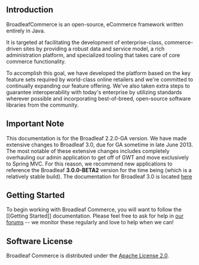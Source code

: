 ## Introduction

BroadleafCommerce is an open-source, eCommerce framework written entirely in Java.

It is targeted at facilitating the development of enterprise-class, commerce-driven sites by providing a robust data and service model, a rich administration platform, and specialized tooling that takes care of core commerce functionality.

To accomplish this goal, we have developed the platform based on the key feature sets required by world-class online retailers and we're committed to continually expanding our feature offering. We've also taken extra steps to guarantee interoperability with today's enterprise by utilizing standards wherever possible and incorporating best-of-breed, open-source software libraries from the community.

## **Important Note**
This documentation is for the Broadleaf 2.2.0-GA version. We have made extensive changes to Broadleaf 3.0, due for GA sometime in late June 2013. The most notable of these extensive changes includes completely overhauling our admin application to get off of GWT and move exclusively to Spring MVC. For this reason, we recommend new applications to reference the Broadleaf **3.0.0-BETA2** version for the time being (which is a relatively stable build). The documentation for Broadleaf 3.0 is located [here](http://docs.broadleafcommerce.org/dev)

## Getting Started
To begin working with Broadleaf Commerce, you will want to follow the [[Getting Started]] documentation. Please feel free to ask for help in [our forums](http://forum.broadleafcommerce.org/) -- we monitor these regularly and love to help when we can!



## Software License

Broadleaf Commerce is distributed under the [Apache License 2.0](http://www.broadleafcommerce.org/license).
